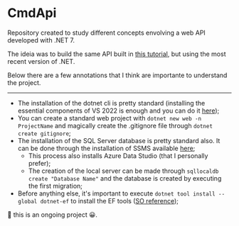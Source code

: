 # CmdApi
Repository created to study different concepts envolving a web API developed with .NET 7.

The ideia was to build the same API built in [this tutorial](https://dotnetplaybook.com/develop-a-rest-api-with-net-core/), but using the most recent version of .NET.

Below there are a few annotations that I think are importante to understand the project.

----

* The installation of the dotnet cli is pretty standard (installing the essential components of VS 2022 is enough and you can do it [here](https://visualstudio.microsoft.com/pt-br/downloads/));
* You can create a standard web project with `dotnet new web -n ProjectName` and magically create the .gitignore file through `dotnet create gitignore`;
* The installation of the SQL Server database is pretty standard also. It can be done through the installation of SSMS available [here](https://learn.microsoft.com/en-us/sql/ssms/download-sql-server-management-studio-ssms?view=sql-server-ver16);
  * This process also installs Azure Data Studio (that I personally prefer);
  * The creation of the local server can be made through `sqllocaldb create "Database Name"` and the database is created by executing the first migration;
* Before anything else, it's important to execute `dotnet tool install --global dotnet-ef` to install the EF tools ([SO reference](https://stackoverflow.com/questions/57066856/command-dotnet-ef-not-found));

:runner: this is an ongoing project :grinning:.
